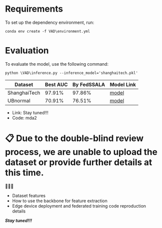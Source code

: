 # Requirements

To set up the dependency environment, run:

```setup
conda env create -f VAD\environment.yml
```

# Evaluation

To evaluate the model, use the following command:

```eval
python \VAD\inference.py --inference_model='shanghaitech.pkl'
```

| Dataset       | Best AUC | By FedSSALA | Model Link  |
| --------------| ---------| ---------| -------------
| ShanghaiTech  | 97.91%   | 97.86%   | [model](https://pan.baidu.com/s/1nYz0VatkQGyuTNvbQRMdZg) |
| UBnormal      | 70.91%   | 76.51%   | [model](https://pan.baidu.com/s/1nYz0VatkQGyuTNvbQRMdZg) |

* Link: Stay tuned!!!
* Code: mda2

# 📋 Due to the double-blind review process, we are unable to upload the dataset or provide further details at this time.

🚀️🚀️🚀️

* Dataset features
* How to use the backbone for feature extraction
* Edge device deployment and federated training code reproduction details

***Stay tuned!!!***

